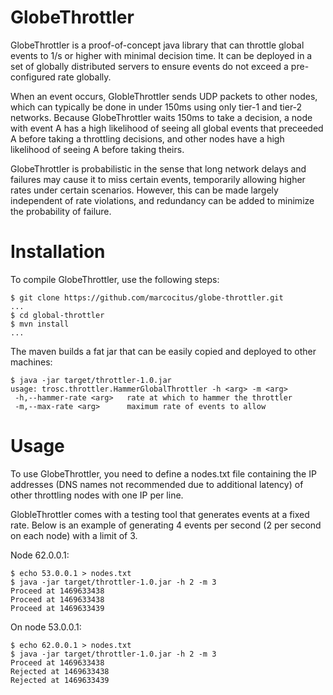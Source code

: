 # GlobeThrottler

GlobeThrottler is a proof-of-concept java library that can throttle global events to 1/s or higher with minimal decision time. It can be deployed in a set of globally distributed servers to ensure events do not exceed a pre-configured rate globally. 

When an event occurs, GlobleThrottler sends UDP packets to other nodes, which can typically be done in under 150ms using only tier-1 and tier-2 networks. Because GlobeThrottler waits 150ms to take a decision, a node with event A has a high likelihood of seeing all global events that preceeded A before taking a throttling decisions, and other nodes have a high likelihood of seeing A before taking theirs.

GlobeThrottler is probabilistic in the sense that long network delays and failures may cause it to miss certain events, temporarily allowing higher rates under certain scenarios. However, this can be made largely independent of rate violations, and redundancy can be added to minimize the probability of failure.

# Installation

To compile GlobeThrottler, use the following steps:

    $ git clone https://github.com/marcocitus/globe-throttler.git
    ...
    $ cd global-throttler
    $ mvn install
    ...

The maven builds a fat jar that can be easily copied and deployed to other machines:

    $ java -jar target/throttler-1.0.jar 
    usage: trosc.throttler.HammerGlobalThrottler -h <arg> -m <arg>
     -h,--hammer-rate <arg>   rate at which to hammer the throttler
     -m,--max-rate <arg>      maximum rate of events to allow

# Usage

To use GlobeThrottler, you need to define a nodes.txt file containing the IP addresses (DNS names not recommended due to additional latency) of other throttling nodes with one IP per line.

GlobleThrottler comes with a testing tool that generates events at a fixed rate. Below is an example of generating 4 events per second (2 per second on each node) with a limit of 3.

Node 62.0.0.1:

    $ echo 53.0.0.1 > nodes.txt
    $ java -jar target/throttler-1.0.jar -h 2 -m 3
    Proceed at 1469633438
    Proceed at 1469633438
    Proceed at 1469633439

On node 53.0.0.1:

    $ echo 62.0.0.1 > nodes.txt
    $ java -jar target/throttler-1.0.jar -h 2 -m 3
    Proceed at 1469633438
    Rejected at 1469633438
    Rejected at 1469633439
